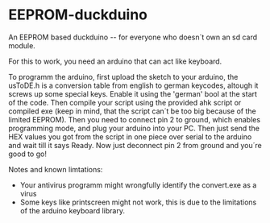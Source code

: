# EEPROM-duckduino

An EEPROM based duckduino -- for everyone who doesn´t own an sd card module.

For this to work, you need an arduino that can act like keyboard.

To programm the arduino, first upload the sketch to your arduino, the usToDE.h is a conversion table from english to german keycodes, altough it screws up some special keys. 
Enable it using the 'german' bool at the start of the code.
Then compile your script using the provided ahk script or compiled exe (keep in mind, that the script can´t be too big because of the limited EEPROM).
Then you need to connect pin 2 to ground, which enables programming mode, and plug your arduino into your PC.
Then just send the HEX values you got from the script in one piece over serial to the arduino and wait till it says Ready.
Now just deconnect pin 2 from ground and you´re good to go!

Notes and known limtations:

- Your antivirus programm might wrongfully identify the convert.exe as a virus
- Some keys like printscreen might not work, this is due to the limitations of the arduino keyboard library.